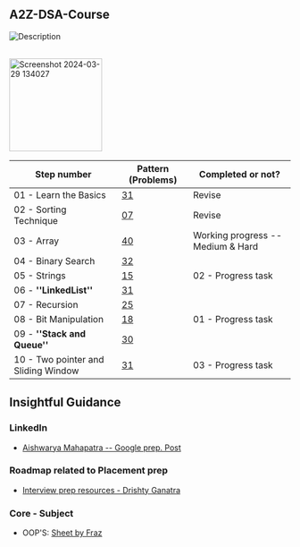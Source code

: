 ## A2Z-DSA-Course

![Description](https://drive.google.com/uc?export=view&id=1h4pIuUI74StQRxcVvPpGitLgn_hcosR9)

<br>

<img width="166" alt="Screenshot 2024-03-29 134027" src="https://github.com/Mehul237/A2Z-DSA-Course/assets/117193057/5ae3554f-0889-400b-8835-98afc3a8addd">

 Step number | Pattern (Problems)  | Completed or not?
 --- | --- | ---
 01 - Learn the Basics | [31]()   | Revise
 02 - Sorting Technique | [07]()  | Revise
 03 - Array | [40]()              | Working progress -- Medium & Hard
 04 - Binary Search | [32]()       | 
 05 - Strings | [15]()           | 02 - Progress task
 06 - <b> ''LinkedList''</b> | [31]() |
 07 - Recursion | [25]()  |
 08 - Bit Manipulation | [18]() |  01 - Progress task
 09 - <b> ''Stack and Queue'' </b> | [30]() |
 10 - Two pointer and Sliding Window | [31]() | 03 - Progress task


 ##  Insightful Guidance

 ### LinkedIn
  - [Aishwarya Mahapatra -- Google prep. Post](https://www.linkedin.com/feed/update/urn:li:activity:7179348061658177536/)

 ### Roadmap related to Placement prep
  - [Interview prep resources - Drishty Ganatra](https://docs.google.com/spreadsheets/d/1uQRYubklnnHRujcP8xnE2_APAXzGeCO1pMFuhOiGGmk/edit?source=post_page-----f4bf8028c6d4--------------------------------#gid=574605606)

 ### Core - Subject
  - OOP'S: [Sheet by Fraz](https://docs.google.com/spreadsheets/d/1j05cmJ5JI8O9S4bIdKbw_jd0Y4KMZ_5liwyL8vjEbCw/edit#gid=0)
  
